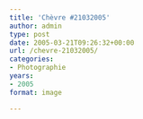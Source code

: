 ```yaml
---
title: 'Chèvre #21032005'
author: admin
type: post
date: 2005-03-21T09:26:32+00:00
url: /chevre-21032005/
categories:
- Photographie
years:
- 2005
format: image

---
```

